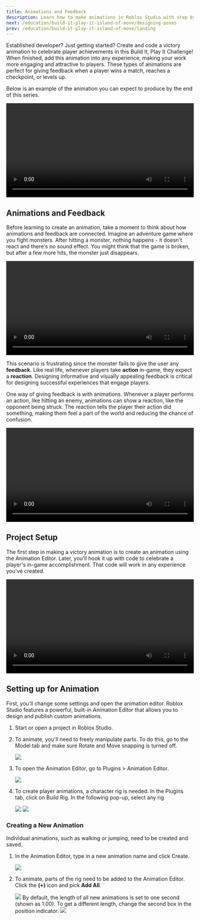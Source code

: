 ```yaml
---
title: Animations and Feedback
description: Learn how to make animations in Roblox Studio with step by step tutorials in this one hour challenge. Start by creating an animation.
next: /education/build-it-play-it-island-of-move/designing-poses
prev: /education/build-it-play-it-island-of-move/landing
---
```


Established developer? Just getting started? Create and code a victory animation to celebrate player achievements in this Build It, Play It Challenge! When finished, add this animation into any experience, making your work more engaging and attractive to players. These types of animations are perfect for giving feedback when a player wins a match, reaches a checkpoint, or levels up.

Below is an example of the animation you can expect to produce by the end of this series.

<video controls src="../../assets/education/build-it-play-it-island-of-move-intermediate/victoryPose_finalSingleObbyExample_web.mp4" width="100%"></video>

## Animations and Feedback

Before learning to create an animation, take a moment to think about how animations and feedback are connected. Imagine an adventure game where you fight monsters. After hitting a monster, nothing happens - it doesn't react and there's no sound effect. You might think that the game is broken, but after a few more hits, the monster just disappears.

<video controls src="../../assets/education/build-it-play-it-island-of-move-intermediate/showNPCAnimationsFeedback_noFeedback.mp4" width="100%"></video>

This scenario is frustrating since the monster fails to give the user any **feedback**. Like real life, whenever players take **action** in-game, they expect a **reaction**. Designing informative and visually appealing feedback is critical for designing successful experiences that engage players.

One way of giving feedback is with animations. Whenever a player performs an action, like hitting an enemy, animations can show a reaction, like the opponent being struck. The reaction tells the player their action did something, making them feel a part of the world and reducing the chance of confusion.

<video controls src="../../assets/education/build-it-play-it-island-of-move-intermediate/showNPCAnimationsFeedback_withFeedback.mp4" width="100%"></video>

## Project Setup

The first step in making a victory animation is to create an animation using the Animation Editor. Later, you'll hook it up with code to celebrate a player's in-game accomplishment. That code will work in any experience you've created.

<video controls src="../../assets/education/build-it-play-it-island-of-move-intermediate/showFinalAnimation_singleAlt.mp4" width="100%"></video>

## Setting up for Animation

First, you'll change some settings and open the animation editor. Roblox Studio features a powerful, built-in Animation Editor that allows you to design and publish custom animations.

1. Start or open a project in Roblox Studio.
2. To animate, you'll need to freely manipulate parts. To do this, go to the Model tab and make sure Rotate and Move snapping is turned off.

   <img src="../../assets/education/build-it-play-it-island-of-move/creating-animations/turn-off-snap.png" />

3. To open the Animation Editor, go to Plugins > Animation Editor.

   <img src="../../assets/education/build-it-play-it-island-of-move/creating-animations/open-animation-editor.png" />

4. To create player animations, a character rig is needed. In the Plugins tab, click on Build Rig. In the following pop-up, select any rig

   <GridContainer numColumns="2">
     <img src="../../assets/education/build-it-play-it-island-of-move-intermediate/bipi_t2_createRig_rigBuilder.jpg" />
     <img src="../../assets/education/build-it-play-it-island-of-move-intermediate/bipi_t2_createRig_showRig.jpg" />
   </GridContainer>

### Creating a New Animation

Individual animations, such as walking or jumping, need to be created and saved.

1. In the Animation Editor, type in a new animation name and click Create.

   <img src="../../assets/education/build-it-play-it-island-of-move-intermediate/ccs2020_t2_createAnimationName.png" />

2. To animate, parts of the rig need to be added to the Animation Editor. Click the **(+)** icon and pick **Add All**.

   <img src="../../assets/education/build-it-play-it-island-of-move-intermediate/ccs2020_t2_clickAEPlus.png" />

   <Alert severity="info">
   By default, the length of all new animations is set to one second (shown as 1:00). To get a different length, change the second box in the position indicator.

   <img src="../../assets/education/build-it-play-it-island-of-move-intermediate/ccs2020_t2_changeLength.png" />
   </Alert>
